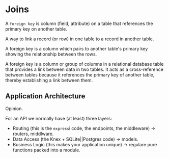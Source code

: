 # Joins

A `foreign key` is column (field, attribute) on a table that references the primary key on another table.

A way to link a record (or row) in one table to a record in another table.

A foreign key is a column which pairs to another table's primary key showing the relationship between the rows.

A foreign key is a column or group of columns in a relational database table that provides a link between data in two tables. It acts as a cross-reference between tables because it references the primary key of another table, thereby establishing a link between them.

## Application Architecture

Opinion.

For an API we normally have (at least) three layers:

-   Routing (this is the `express`i code, the endpoints, the middleware) -> routers, middlware.
-   Data Access (the Knex + SQLite||Postgres code) -> models.
-   Business Logic (this makes your application unique) -> regulare pure functions packed into a module.